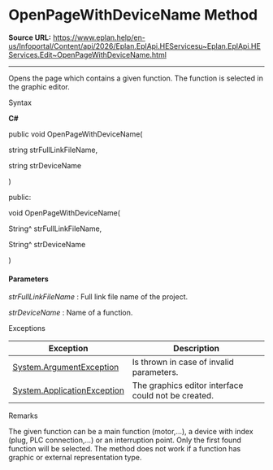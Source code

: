 # OpenPageWithDeviceName Method

**Source URL:** https://www.eplan.help/en-us/Infoportal/Content/api/2026/Eplan.EplApi.HEServicesu~Eplan.EplApi.HEServices.Edit~OpenPageWithDeviceName.html

---

Opens the page which contains a given function. The function is selected in the graphic editor.

Syntax

**C#**



public void OpenPageWithDeviceName( 

   string strFullLinkFileName,

   string strDeviceName

)

public:

void OpenPageWithDeviceName( 

   String^ strFullLinkFileName,

   String^ strDeviceName

)


#### Parameters

*strFullLinkFileName*
:   Full link file name of the project.

*strDeviceName*
:   Name of a function.

Exceptions

| Exception | Description |
| --- | --- |
| [System.ArgumentException](#) | Is thrown in case of invalid parameters. |
| [System.ApplicationException](#) | The graphics editor interface could not be created. |

Remarks

The given function can be a main function (motor,...), a device with index (plug, PLC connection,...) or an interruption point. Only the first found function will be selected. The method does not work if a function has graphic or external representation type.
